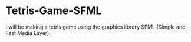 # Tetris-Game-SFML

I will be making a tetris game using the graphics library SFML (Simple and Fast Media Layer).

